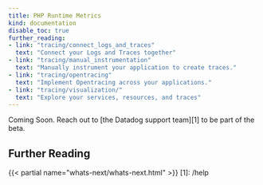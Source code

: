 ```yaml
---
title: PHP Runtime Metrics
kind: documentation
disable_toc: true
further_reading:
- link: "tracing/connect_logs_and_traces"
  text: "Connect your Logs and Traces together"
- link: "tracing/manual_instrumentation"
  text: "Manually instrument your application to create traces."
- link: "tracing/opentracing"
  text: "Implement Opentracing across your applications."
- link: "tracing/visualization/"
  text: "Explore your services, resources, and traces"
---
```


Coming Soon. Reach out to [the Datadog support team][1] to be part of the beta.


## Further Reading

{{< partial name="whats-next/whats-next.html" >}}
[1]: /help
